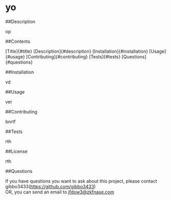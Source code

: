 
  
  # yo

  ##Description

  op

  ##Contents

  [Title]{#title}
  [Description]{#description}
  [Installation]{#installation}
  [Usage]{#usage}
  [Contributing]{#contributing}
  [Tests]{#tests}
  [Questions]{#questions}

  ##Installation

  vd

  ##Usage

  ver

  ##Contributing

  bnrtf

  ##Tests

  rth

  ##License

  rth

  ##Questions

  If you have questions you want to ask about this project, please contact gibbo3433(https://github.com/gibbo3433)</br>
  OR, you can send an email to jfdow3@zkfnase.com


